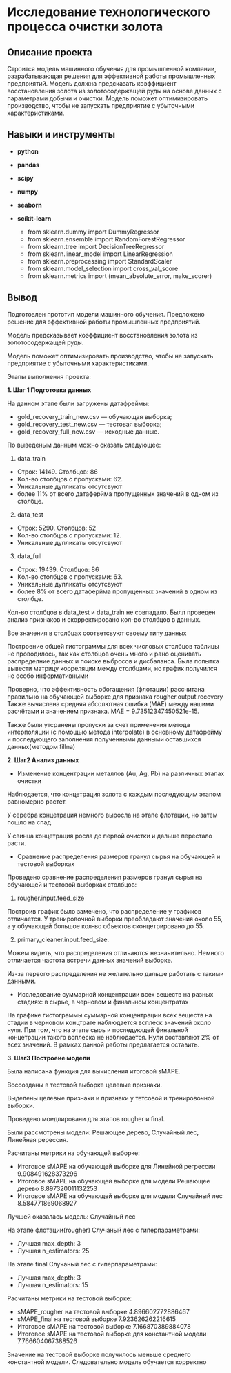 # Исследование технологического процесса очистки золота


## Описание проекта

Строится модель машинного обучения для промышленной компании, разрабатывающая решения для эффективной работы промышленных предприятий. Модель должна предсказать коэффициент восстановления золота из золотосодержащей руды на основе данных с параметрами добычи и очистки. Модель поможет оптимизировать производство, чтобы не запускать предприятие с убыточными характеристиками. 


## Навыки и инструменты

- **python**
- **pandas**
- **scipy**
- **numpy**
- **seaborn**

- **scikit-learn**
    - from sklearn.dummy import DummyRegressor
    - from sklearn.ensemble import RandomForestRegressor
    - from sklearn.tree import DecisionTreeRegressor
    - from sklearn.linear_model import LinearRegression 
    - from sklearn.preprocessing import StandardScaler
    - from sklearn.model_selection import cross_val_score
    - from sklearn.metrics import (mean_absolute_error,
                             make_scorer)

## Вывод

Подготовлен прототип модели машинного обучения. Предложено решение для эффективной работы промышленных предприятий.

Модель предсказывает коэффициент восстановления золота из золотосодержащей руды. 

Модель поможет оптимизировать производство, чтобы не запускать предприятие с убыточными характеристиками.

Этапы выполнения проекта:

**1. Шаг 1 Подготовка данных**

На данном этапе были загружены датафреймы:

- gold_recovery_train_new.csv — обучающая выборка;
- gold_recovery_test_new.csv — тестовая выборка;
- gold_recovery_full_new.csv — исходные данные.


По выведеным данным можно сказать следующее:

1. data_train
- Строк: 14149. Столбцов: 86
- Кол-во столбцов с пропусками: 62. 
- Уникальные дупликаты отсутсвуют
- более 11% от всего датаферйма пропущенных значений в одном из столбце.

2. data_test
- Строк: 5290. Столбцов: 52
- Кол-во столбцов с пропусками: 12. 
- Уникальные дупликаты отсутсвуют

3. data_full
- Строк: 19439. Столбцов: 86
- Кол-во столбцов с пропусками: 63. 
- Уникальные дупликаты отсутсвуют
- более 8% от всего датаферйма пропущенных значений в одном из столбце.

Кол-во столбцов в data_test и data_train не совпадало. Былл проведен анализ признаков и скорректировано кол-во столбцов в данных.

Все  значения в столбцах соответсвуют своему типу данных

Построение общей гистограммы для всех числовых столбцов таблицы не проводилось, так как столбцов очень много и рано оценивать распределние данных и поиске выбросов и дисбаланса. Была попытка вывести матрицу корреляции между столбцами, но график получился не особо информативными


Проверно, что эффективность обогащения (флотации) рассчитана правильно на обучающей выборке для признака rougher.output.recovery
Также вычислена средняя абсолютная ошибка (MAE) между нашими расчётами и значением признака. MAE = 9.73512347450521e-15.

Также были утсранены пропуски за счет применения метода интерполяции (с помощью метода interpolate) в основному датафрейму и последующего заполнения полученными данными оставшихся данных(методом fillna)


**2. Шаг2 Анализ данных**

- Изменение концентрации металлов (Au, Ag, Pb) на различных этапах очистки

Наблюдается, что концетрация золота с каждым последующим этапом равномерно растет.

У серебра концетрация немного выросла на этапе флотации, но затем пошло на спад.

У свинца концетрация росла до первой очистки и дальше перестало расти.


- Сравнение распределения размеров гранул сырья на обучающей и тестовой выборках

Проведено сравнение распределения размеров гранул сырья на обучающей и тестовой выборках столбцов:

1) rougher.input.feed_size 

Построив график было замечено, что распределение у графиков отличается. У тренировочной выборки преобладают значения около 55, а у обучающей большое кол-во объектов сконцетрировано до 55.

2) primary_cleaner.input.feed_size.

Можем видеть, что распределения отличаются незначительно. Немного отличается частота встречи данных значений выборке.

Из-за первого распределения не желательно дальше работать с такими данными.

- Исследование суммарной концентрации всех веществ на разных стадиях: в сырье, в черновом и финальном концентратах

На графике гистограммы суммарной концентрации всех веществ на стадии в черновом концтрате наблюдается всплеск значений около нуля. При том, что на этапе сырь и последующей финальной концетрации такого всплеска не наблюдается.
Нули составляют 2% от всех значений. 
В рамках данной работы предлагается оставить.


**3. Шаг3 Построеие модели**

Была написана функция для вычисления итоговой sMAPE.

Воссозданы в тестовой выборке целевые признаки.

Выделены целевые признаки и признаки у тетсовой и тренировочной выборки.

Проведено моедлировани для этапов rougher и final.

Были рассмотрены модели: Решающее дерево, Случайный лес, Линейная ререссия.

Расчитаны метрики на обучающей выборке:
- Итоговое sMAPE на обучающей выборке для Линейной регрессии  9.908491628373296
- Итоговое sMAPE на обучающей выборке для модели Решающее дерево 8.897320011132253
- Итоговое sMAPE на обучающей выборке для модели Случайный лес 8.584771869068927

Лучшей оказалась модель: Случайный лес

На этапе флотации(rougher) Случаный лес с гиперпараметрами:

- Лучшая max_depth: 3
- Лучшая n_estimators: 25

На этапе final  Случаный лес с гиперпараметрами:

- Лучшая max_depth: 3
- Лучшая n_estimators: 15


Расчитаны метрики на тестовой выборке:
- sMAPE_rougher на тестовой выборке 4.896602772886467
- sMAPE_final на тестовой выборке 7.923626262216615
- Итоговое sMAPE на тестовой выборке 7.166870389884078
- Итоговое sMAPE на тестовой выборке для константной модели 7.766604067388526

Значение на тестовой выборке получилось меньше среднего константной модели. Следовательно модель обучается корректно


